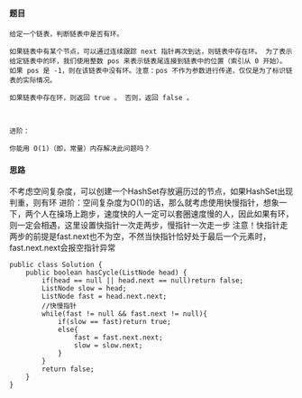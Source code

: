 #### 题目
```
给定一个链表，判断链表中是否有环。

如果链表中有某个节点，可以通过连续跟踪 next 指针再次到达，则链表中存在环。 为了表示给定链表中的环，我们使用整数 pos 来表示链表尾连接到链表中的位置（索引从 0 开始）。 如果 pos 是 -1，则在该链表中没有环。注意：pos 不作为参数进行传递，仅仅是为了标识链表的实际情况。

如果链表中存在环，则返回 true 。 否则，返回 false 。

 

进阶：

你能用 O(1)（即，常量）内存解决此问题吗？
```
#### 思路
不考虑空间复杂度，可以创建一个HashSet存放遍历过的节点，如果HashSet出现判重，则有环
进阶：空间复杂度为O(1)的话，那么就考虑使用快慢指针，想象一下，两个人在操场上跑步，速度快的人一定可以套圈速度慢的人，因此如果有环，则一定会相遇，这里设置快指针一次走两步，慢指针一次走一步
注意！快指针走两步的前提是fast.next也不为空，不然当快指针恰好处于最后一个元素时，fast.next.next会报空指针异常
```
public class Solution {
    public boolean hasCycle(ListNode head) {
        if(head == null || head.next == null)return false;
        ListNode slow = head;
        ListNode fast = head.next.next;
        //快慢指针
        while(fast != null && fast.next != null){
            if(slow == fast)return true;
            else{
                fast = fast.next.next;
                slow = slow.next;
            }
        }
        return false;
    }
}
```
